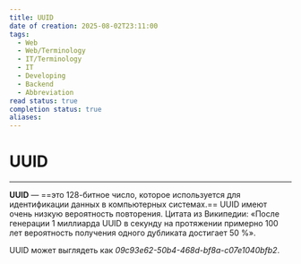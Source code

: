 ```yaml
---
title: UUID
date of creation: 2025-08-02T23:11:00
tags:
  - Web
  - Web/Terminology
  - IT/Terminology
  - IT
  - Developing
  - Backend
  - Abbreviation
read status: true
completion status: true
aliases:
---
```

# UUID
---

**UUID** — ==это 128-битное число, которое используется для идентификации данных в компьютерных системах.== UUID имеют очень низкую вероятность повторения. Цитата из Википедии: «После генерации 1 миллиарда UUID в секунду на протяжении примерно 100 лет вероятность получения одного дубликата достигает 50 %».

UUID может выглядеть как *09c93e62-50b4-468d-bf8a-c07e1040bfb2*.
